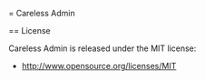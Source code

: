= Careless Admin



== License

Careless Admin is released under the MIT license:

* http://www.opensource.org/licenses/MIT
